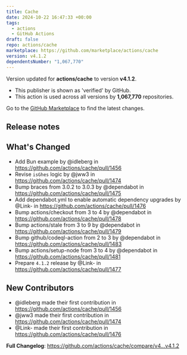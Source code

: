 ```yaml
---
title: Cache
date: 2024-10-22 16:47:33 +00:00
tags:
  - actions
  - GitHub Actions
draft: false
repo: actions/cache
marketplace: https://github.com/marketplace/actions/cache
version: v4.1.2
dependentsNumber: "1,067,770"
---
```



Version updated for **actions/cache** to version **v4.1.2**.
- This publisher is shown as 'verified' by GitHub.
- This action is used across all versions by **1,067,770** repositories.

Go to the [GitHub Marketplace](https://github.com/marketplace/actions/cache) to find the latest changes.

## Release notes

## What's Changed
* Add Bun example by @idleberg in https://github.com/actions/cache/pull/1456
* Revise `isGhes` logic by @jww3 in https://github.com/actions/cache/pull/1474
* Bump braces from 3.0.2 to 3.0.3 by @dependabot in https://github.com/actions/cache/pull/1475
* Add dependabot.yml to enable automatic dependency upgrades by @Link- in https://github.com/actions/cache/pull/1476
* Bump actions/checkout from 3 to 4 by @dependabot in https://github.com/actions/cache/pull/1478
* Bump actions/stale from 3 to 9 by @dependabot in https://github.com/actions/cache/pull/1479
* Bump github/codeql-action from 2 to 3 by @dependabot in https://github.com/actions/cache/pull/1483
* Bump actions/setup-node from 3 to 4 by @dependabot in https://github.com/actions/cache/pull/1481
* Prepare `4.1.2` release by @Link- in https://github.com/actions/cache/pull/1477

## New Contributors
* @idleberg made their first contribution in https://github.com/actions/cache/pull/1456
* @jww3 made their first contribution in https://github.com/actions/cache/pull/1474
* @Link- made their first contribution in https://github.com/actions/cache/pull/1476

**Full Changelog**: https://github.com/actions/cache/compare/v4...v4.1.2
